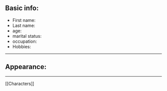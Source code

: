 ## Basic info: 
- First name:
- Last name: 
- age: 
- marital status: 
- occupation: 
- Hobbies:
	
---
## Appearance: 
	
---
[[Characters]]